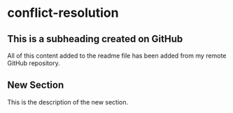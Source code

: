 # conflict-resolution

## This is a subheading created on GitHub

All of this content added to the readme file has been added from my remote GitHub repository.

## New Section

This is the description of the new section.
